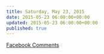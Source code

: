 ```yaml
---
title: Saturday, May 23, 2015
date: 2015-05-23 06:00:00+00:00
updated: 2015-05-23 06:00:00+00:00
published: true
---
```


[Facebook Comments](/facebook-comments/)

